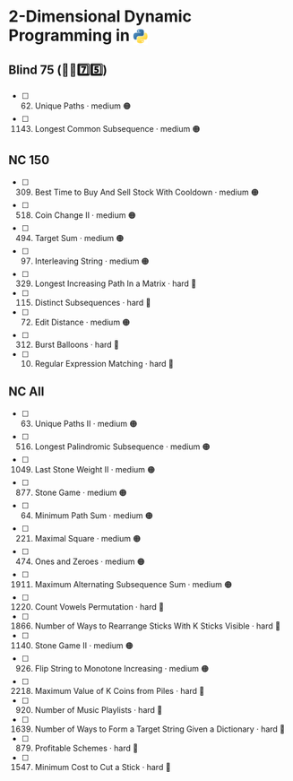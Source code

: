 # 2-Dimensional Dynamic Programming in <img src="../../assets/pythonLogo.png" alt="Python logo" style="height: 1em; vertical-align: sub;">


## Blind 75 (🧑‍🦯7️⃣5️⃣)
- [ ] 62. Unique Paths · medium 🟠
- [ ] 1143. Longest Common Subsequence · medium 🟠

## NC 150
- [ ] 309. Best Time to Buy And Sell Stock With Cooldown · medium 🟠
- [ ] 518. Coin Change II · medium 🟠
- [ ] 494. Target Sum · medium 🟠
- [ ] 97. Interleaving String · medium 🟠
- [ ] 329. Longest Increasing Path In a Matrix · hard 🔴
- [ ] 115. Distinct Subsequences · hard 🔴
- [ ] 72. Edit Distance · medium 🟠
- [ ] 312. Burst Balloons · hard 🔴
- [ ] 10. Regular Expression Matching · hard 🔴

## NC All
- [ ] 63. Unique Paths II · medium 🟠
- [ ] 516. Longest Palindromic Subsequence · medium 🟠
- [ ] 1049. Last Stone Weight II · medium 🟠
- [ ] 877. Stone Game · medium 🟠
- [ ] 64. Minimum Path Sum · medium 🟠
- [ ] 221. Maximal Square · medium 🟠
- [ ] 474. Ones and Zeroes · medium 🟠
- [ ] 1911. Maximum Alternating Subsequence Sum · medium 🟠
- [ ] 1220. Count Vowels Permutation · hard 🔴
- [ ] 1866. Number of Ways to Rearrange Sticks With K Sticks Visible · hard 🔴
- [ ] 1140. Stone Game II · medium 🟠
- [ ] 926. Flip String to Monotone Increasing · medium 🟠
- [ ] 2218. Maximum Value of K Coins from Piles · hard 🔴
- [ ] 920. Number of Music Playlists · hard 🔴
- [ ] 1639. Number of Ways to Form a Target String Given a Dictionary · hard 🔴
- [ ] 879. Profitable Schemes · hard 🔴
- [ ] 1547. Minimum Cost to Cut a Stick · hard 🔴